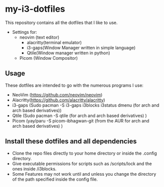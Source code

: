 # my-i3-dotfiles

This repository contains all the dotfiles that I like to use.
- Settings for:
	- neovim (text editor)
        - alacritty(terminal emulator)
        - i3-gaps(Window Manager written in simple language)
        - Qtile(Window manager written in python)
	- Picom (Window Compositor)
## Usage

These dotfiles are intended to go with the numerous programs I use:
- NeoVim (https://github.com/neovim/neovim)
- Alacritty(https://github.com/alacritty/alacritty)
- i3-gaps (Sudo pacman -S i3-gaps i3blocks i3status dmenu (for arch and arch based derivatives))
- Qtile (Sudo pacman -S qtile (for arch and arch based derivatives) )
- Picom (yay/paru -S picom-ibhagwan-git (from the AUR for arch and arch based derivatives) )
## Install these dotfiles and all dependencies

- Clone the repo files directly to your home directory or inside the .config directory.
- Give executable permissions for scripts such as /scripts/lock and the ones inside /i3blocks.
- Some Features may not work until and unless you change the directory of the path specified inside the config file.
